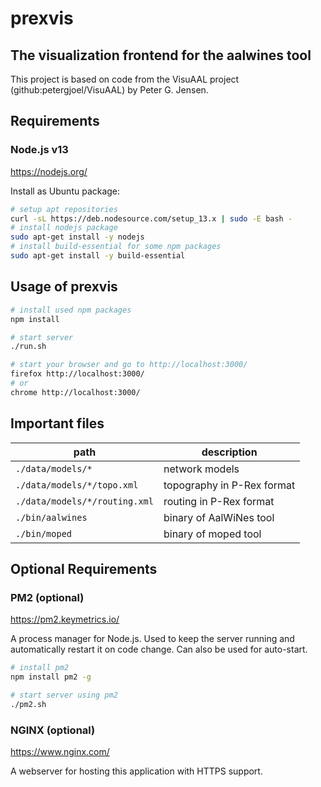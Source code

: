 # prexvis

## The visualization frontend for the aalwines tool
This project is based on code from the VisuAAL project (github:petergjoel/VisuAAL) by Peter G. Jensen.

## Requirements

###  Node.js v13 
<https://nodejs.org/>

Install as Ubuntu package:
```bash
# setup apt repositories
curl -sL https://deb.nodesource.com/setup_13.x | sudo -E bash -
# install nodejs package
sudo apt-get install -y nodejs
# install build-essential for some npm packages
sudo apt-get install -y build-essential
```

## Usage of prexvis

```bash
# install used npm packages
npm install

# start server
./run.sh

# start your browser and go to http://localhost:3000/
firefox http://localhost:3000/
# or
chrome http://localhost:3000/
```

## Important files

| path                          | description |
| ----------------------------- | ----------- |
| `./data/models/*`             | network models |
| `./data/models/*/topo.xml`    | topography in P-Rex format |
| `./data/models/*/routing.xml` | routing in P-Rex format |
| `./bin/aalwines`              | binary of AalWiNes tool |
| `./bin/moped`                 | binary of moped tool |

## Optional Requirements

### PM2 (optional)
<https://pm2.keymetrics.io/>

A process manager for Node.js. Used to keep the server running and automatically restart it on code change. Can also be used for auto-start.

```bash
# install pm2
npm install pm2 -g

# start server using pm2
./pm2.sh
```

### NGINX (optional)
<https://www.nginx.com/>

A webserver for hosting this application with HTTPS support.
